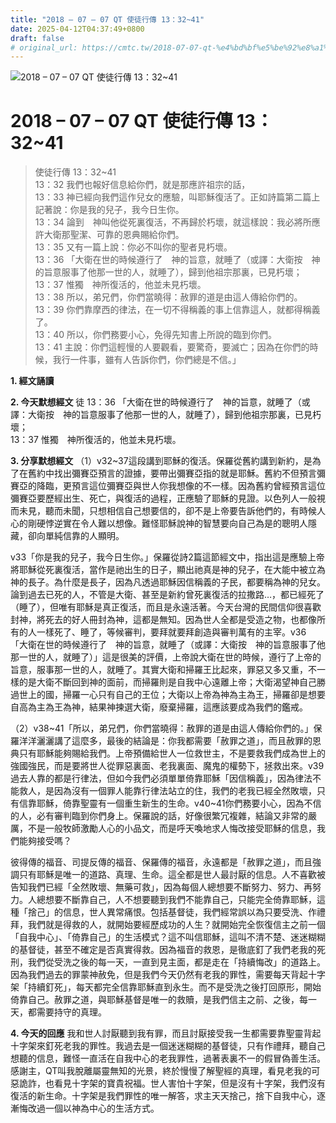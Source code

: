 ```yaml
---
title: "2018 – 07 – 07 QT 使徒行傳 13：32~41"
date: 2025-04-12T04:37:49+0800
draft: false
# original_url: https://cmtc.tw/2018-07-07-qt-%e4%bd%bf%e5%be%92%e8%a1%8c%e5%82%b3-13%ef%bc%9a3241
---
```


![2018 – 07 – 07 QT 使徒行傳 13：32\~41](/images/qt.jpg   "2018 – 07 – 07 QT 使徒行傳 13：32\~41")

# 2018 – 07 – 07 QT 使徒行傳 13：32\~41

> 使徒行傳 13：32\~41  
> 13：32 我們也報好信息給你們，就是那應許祖宗的話，  
> 13：33 神已經向我們這作兒女的應驗，叫耶穌復活了。正如詩篇第二篇上記著說：你是我的兒子，我今日生你。  
> 13：34 論到　神叫他從死裏復活，不再歸於朽壞，就這樣說：我必將所應許大衛那聖潔、可靠的恩典賜給你們。  
> 13：35 又有一篇上說：你必不叫你的聖者見朽壞。  
> 13：36 「大衛在世的時候遵行了　神的旨意，就睡了（或譯：大衛按　神的旨意服事了他那一世的人，就睡了），歸到他祖宗那裏，已見朽壞；  
> 13：37 惟獨　神所復活的，他並未見朽壞。  
> 13：38 所以，弟兄們，你們當曉得：赦罪的道是由這人傳給你們的。  
> 13：39 你們靠摩西的律法，在一切不得稱義的事上信靠這人，就都得稱義了。  
> 13：40 所以，你們務要小心，免得先知書上所說的臨到你們。  
> 13：41 主說：你們這輕慢的人要觀看，要驚奇，要滅亡；因為在你們的時候，我行一件事，雖有人告訴你們，你們總是不信。」

**1. 經文誦讀**

**2.  今天默想經文**
徒 13：36 「大衛在世的時候遵行了　神的旨意，就睡了（或譯：大衛按　神的旨意服事了他那一世的人，就睡了），歸到他祖宗那裏，已見朽壞；  
13：37 惟獨　神所復活的，他並未見朽壞。

**3. 分享默想經文**
（1）v32\~37這段講到耶穌的復活。保羅從舊約講到新約，是為了在舊約中找出彌賽亞預言的證據，要帶出彌賽亞指的就是耶穌。舊約不但預言彌賽亞的降臨，更預言這位彌賽亞與世人你我想像的不一樣。因為舊約曾經預言這位彌賽亞要歷經出生、死亡，與復活的過程，正應驗了耶穌的見證。以色列人一般視而未見，聽而未聞，只想相信自己想要信的，卻不是上帝要告訴他們的，有時候人心的剛硬悖逆實在令人難以想像。難怪耶穌說神的智慧要向自己為是的聰明人隱藏，卻向單純信靠的人顯明。

v33「你是我的兒子，我今日生你。」保羅從詩2篇這節經文中，指出這是應驗上帝將耶穌從死裏復活，當作是祂出生的日子，顯出祂真是神的兒子，在大能中被立為神的長子。為什麼是長子，因為凡透過耶穌因信稱義的子民，都要稱為神的兒女。論到過去已死的人，不管是大衛、甚至是新約曾死裏復活的拉撒路…，都已經死了（睡了），但唯有耶穌是真正復活，而且是永遠活著。今天台灣的民間信仰很喜歡封神，將死去的好人冊封為神，這都是無知。因為世人全都是受造之物，也都像所有的人一樣死了、睡了，等候審判，要拜就要拜創造與審判萬有的主宰。v36 「大衛在世的時候遵行了　神的旨意，就睡了（或譯：大衛按　神的旨意服事了他那一世的人，就睡了）」這是很美的評價，上帝說大衛在世的時候，遵行了上帝的旨意，服事那一世的人，就睡了。其實大衛和掃羅王比起來，罪惡又多又重，不一樣的是大衛不斷回到神的面前，而掃羅則是自我中心遠離上帝；大衛渴望神自己勝過世上的國，掃羅一心只有自己的王位；大衛以上帝為神為主為王，掃羅卻是想要自高為主為王為神，結果神揀選大衛，廢棄掃羅，這應該要成為我們的鑑戒。

（2）v38\~41「所以，弟兄們，你們當曉得：赦罪的道是由這人傳給你們的。」保羅洋洋灑灑講了這麼多，最後的結論是：你我都需要「赦罪之道」，而且赦罪的恩典只有耶穌能夠賜給我們。上帝預備給世人一位救世主，不是要救我們成為世上的強國強民，而是要將世人從罪惡裏面、老我裏面、魔鬼的權勢下，拯救出來。v39過去人靠的都是行律法，但如今我們必須單單倚靠耶穌「因信稱義」，因為律法不能救人，是因為沒有一個罪人能靠行律法站立的住，我們的老我已經全然敗壞，只有信靠耶穌，倚靠聖靈有一個重生新生的生命。v40\~41你們務要小心，因為不信的人，必有審判臨到你們身上。保羅說的話，好像很繁冗複雜，結論又非常的嚴厲，不是一般牧師激勵人心的小品文，而是呼天喚地求人悔改接受耶穌的信息，我們能夠接受嗎？

彼得傳的福音、司提反傳的福音、保羅傳的福音，永遠都是「赦罪之道」，而且強調只有耶穌是唯一的道路、真理、生命。這全都是世人最討厭的信息。人不喜歡被告知我們已經「全然敗壞、無藥可救」，因為每個人總想要不斷努力、努力、再努力。人總想要不斷靠自己，人不想要聽到我們不能靠自己，只能完全倚靠耶穌，這種「捨己」的信息，世人異常痛恨。包括基督徒，我們經常誤以為只要受洗、作禮拜，我們就是得救的人，就開始要經歷成功的人生？就開始完全恢復信主之前一個「自我中心」、「倚靠自己」的生活模式？這不叫信耶穌，這叫不清不楚、迷迷糊糊的基督徒，甚至不確定是否真實得救。因為福音的救恩，是徹底釘了我們老我的死刑，我們從受洗之後的每一天，一直到見主面，都是走在「持續悔改」的道路上。因為我們過去的罪蒙神赦免，但是我們今天仍然有老我的罪性，需要每天背起十字架「持續釘死」，每天都完全信靠耶穌直到永生。而不是受洗之後打回原形，開始倚靠自己。赦罪之道，與耶穌基督是唯一的救贖，是我們信主之前、之後，每一天，都需要持守的真理。

**4. 今天的回應**
我和世人討厭聽到我有罪，而且討厭接受我一生都需要靠聖靈背起十字架來釘死老我的罪性。我過去是一個迷迷糊糊的基督徒，只有作禮拜，聽自己想聽的信息，難怪一直活在自我中心的老我罪性，過著表裏不一的假冒偽善生活。感謝主，QT叫我脫離屬靈無知的光景，終於慢慢了解聖經的真理，看見老我的可惡詭詐，也看見十字架的寶貴祝福。世人害怕十字架，但是沒有十字架，我們沒有復活的新生命。十字架是我們罪性的唯一解答，求主天天捨己，捨下自我中心，逐漸悔改過一個以神為中心的生活方式。
